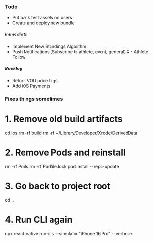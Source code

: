 ### Todo

- Put back test assets on users
- Create and deploy new bundle

##### Immediate

- Implement New Standings Algorithm
- Push Notifications (Subscribe to athlete, event, general) & - Athlete Follow

##### Backlog

- Return VOD price tags
- Add iOS Payments

### Fixes things sometimes

# 1. Remove old build artifacts

cd ios
rm -rf build
rm -rf ~/Library/Developer/Xcode/DerivedData

# 2. Remove Pods and reinstall

rm -rf Pods
rm -rf Podfile.lock
pod install --repo-update

# 3. Go back to project root

cd ..

# 4. Run CLI again

npx react-native run-ios --simulator "iPhone 16 Pro" --verbose
